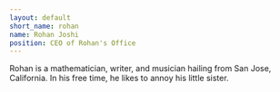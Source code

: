 ```yaml
---
layout: default
short_name: rohan
name: Rohan Joshi
position: CEO of Rohan's Office
---
```

Rohan is a mathematician, writer, and musician hailing from San Jose, California. In his free time, he likes to annoy his little sister.
